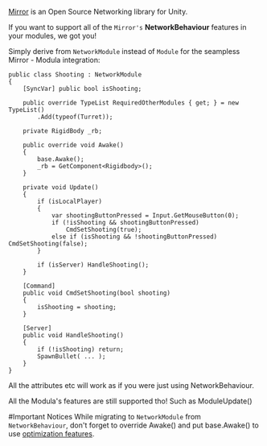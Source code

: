 ﻿
[Mirror](https://mirror-networking.com/) is an Open Source Networking library for Unity.

If you want to support all of the `Mirror's` **NetworkBehaviour** features in your modules,
we got you!

Simply derive from `NetworkModule` instead of `Module` for the seampless Mirror - Modula integration:

    public class Shooting : NetworkModule
    {
        [SyncVar] public bool isShooting;
    
        public override TypeList RequiredOtherModules { get; } = new TypeList()
            .Add(typeof(Turret));
            
        private RigidBody _rb;
    
        public override void Awake()
        {
            base.Awake();
            _rb = GetComponent<Rigidbody>();
        }
    
        private void Update()
        {
            if (isLocalPlayer)
            {
                var shootingButtonPressed = Input.GetMouseButton(0);
                if (!isShooting && shootingButtonPressed)
                    CmdSetShooting(true);
                else if (isShooting && !shootingButtonPressed) CmdSetShooting(false);
            }
    
            if (isServer) HandleShooting();
        }
    
        [Command]
        public void CmdSetShooting(bool shooting)
        {
            isShooting = shooting;
        }
    
        [Server]
        public void HandleShooting()
        {
            if (!isShooting) return;
            SpawnBullet( ... );
        }
    }
    
All the attributes etc will work as if you were just using NetworkBehaviour.

All the Modula's features are still supported tho! Such as ModuleUpdate()

#Important Notices
While migrating to `NetworkModule` from `NetworkBehaviour`, don't forget to override Awake()
and put base.Awake() to use [optimization features](optimizations.md).